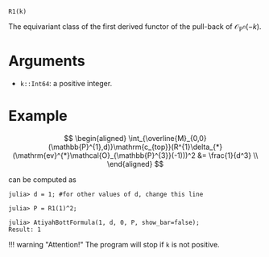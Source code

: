 ```
R1(k)
```

The equivariant class of the first derived functor of the pull-back of $\mathcal{O}_{\mathbb{P}^n}(-k)$.

# Arguments

  * `k::Int64`: a positive integer.

# Example

$$
\begin{aligned}
\int_{\overline{M}_{0,0}(\mathbb{P}^{1},d)}\mathrm{c_{top}}(R^{1}\delta_{*}(\mathrm{ev}^{*}\mathcal{O}_{\mathbb{P}^{3}}(-1)))^2 &= \frac{1}{d^3} \\
\end{aligned}
$$

can be computed as

```jldoctest; setup = :(using AtiyahBott)
julia> d = 1; #for other values of d, change this line

julia> P = R1(1)^2;

julia> AtiyahBottFormula(1, d, 0, P, show_bar=false);
Result: 1
```

!!! warning "Attention!"
    The program will stop if `k` is not positive.

